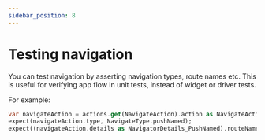 ```yaml
---
sidebar_position: 8
---
```


# Testing navigation

You can test navigation by asserting navigation types, route names etc. This is useful for
verifying app flow in unit tests, instead of widget or driver tests.

For example:

```dart         
var navigateAction = actions.get(NavigateAction).action as NavigateAction;
expect(navigateAction.type, NavigateType.pushNamed);
expect((navigateAction.details as NavigatorDetails_PushNamed).routeName, "myRoute");
```
